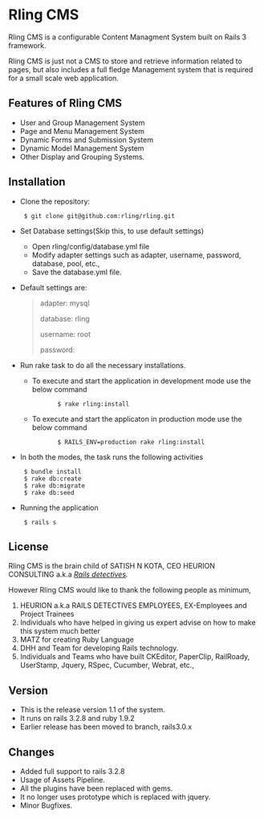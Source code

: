 Rling CMS
================================

Rling CMS is a configurable Content Managment System built on Rails 3 framework. 

Rling CMS is just not a CMS to store and retrieve information related to pages, but also includes a full fledge Management system that is required for a small scale web application.


Features of Rling CMS
-------------------------

* User and Group Management System
* Page and Menu Management System
* Dynamic Forms and Submission System
* Dynamic Model Management System
* Other Display and Grouping Systems.


Installation
-------------------------------

+  Clone the repository:

        $ git clone git@github.com:rling/rling.git


+  Set Database settings(Skip this, to use default settings)

   * Open rling/config/database.yml file
   * Modify adapter settings such as adapter, username, password, database, pool, etc.,
   * Save the database.yml file.


+  Default settings are:

   > adapter: mysql
   >
   > database: rling
   >
   > username: root
   >
   > password: 


+  Run rake task to do all the necessary installations.


   * To execute and start the application in development mode use the below command

				$ rake rling:install

   * To execute and start the applicaton in production mode use the below command

				$ RAILS_ENV=production rake rling:install

+  In both the modes, the task runs the following activities

        $ bundle install
        $ rake db:create
        $ rake db:migrate
        $ rake db:seed


+  Running the application

        $ rails s


License
-------------------------------

Rling CMS is the brain child of SATISH N KOTA, CEO HEURION CONSULTING a.k.a 
*[Rails detectives](http://www.heurion.com).*

However Rling CMS would like to thank the following people as minimum,

   1. HEURION a.k.a RAILS DETECTIVES EMPLOYEES, EX-Employees and Project Trainees
   2. Individuals who have helped in giving us expert advise on how to make this system much better
   3. MATZ for creating Ruby Language
   4. DHH and Team for developing Rails technology.
   5. Individuals and Teams who have built CKEditor, PaperClip, RailRoady, UserStamp, Jquery, RSpec, Cucumber, Webrat, etc.,


Version
-------------------------------
*  This is the release version 1.1 of the system.
*  It runs on rails 3.2.8 and ruby 1.9.2
*  Earlier release has been moved to branch, rails3.0.x



Changes
-------------------------------

*  Added full support to rails 3.2.8
*  Usage of Assets Pipeline.
*  All the plugins have been replaced with gems.
*  It no longer uses prototype which is replaced with jquery.
*  Minor Bugfixes.
 
